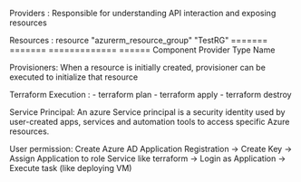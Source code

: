 Providers : Responsible for understanding API interaction and exposing resources

Resources : 
    resource "azurerm_resource_group" "TestRG"
    =======   ======= =============    ======
    Component  Provider  Type          Name

Provisioners: When a resource is  initially created, provisioner can be executed to initialize that resource

Terraform Execution :   - terraform plan
                        - terraform apply
                        - terraform destroy

Service Principal: An azure Service principal is a security identity used by user-created apps, services and automation tools to access specific Azure resources.

User permission:    Create Azure AD Application Registration -> Create Key -> Assign Application to role 
                    Service like terraform  ->  Login as Application    ->  Execute task (like deploying VM)
